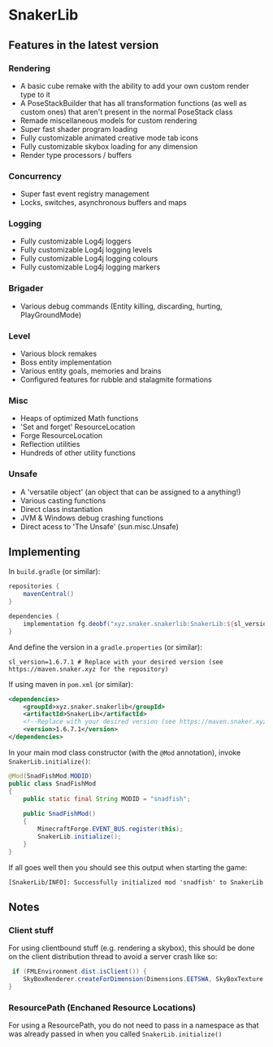 # SnakerLib

## Features in the latest version

### Rendering 

- A basic cube remake with the ability to add your own custom render type to it
- A PoseStackBuilder that has all transformation functions (as well as custom ones) that aren't present in the normal PoseStack class
- Remade miscellaneous models for custom rendering
- Super fast shader program loading
- Fully customizable animated creative mode tab icons
- Fully customizable skybox loading for any dimension
- Render type processors / buffers

### Concurrency

- Super fast event registry management 
- Locks, switches, asynchronous buffers and maps

### Logging

- Fully customizable Log4j loggers
- Fully customizable Log4j logging levels
- Fully customizable Log4j logging colours
- Fully customizable Log4j logging markers

### Brigader

- Various debug commands (Entity killing, discarding, hurting, PlayGroundMode)

### Level

- Various block remakes
- Boss entity implementation
- Various entity goals, memories and brains
- Configured features for rubble and stalagmite formations

### Misc

- Heaps of optimized Math functions
- 'Set and forget' ResourceLocation
- Forge ResourceLocation
- Reflection utilities 
- Hundreds of other utility functions

### Unsafe

- A 'versatile object' (an object that can be assigned to a anything!)
- Various casting functions
- Direct class instantiation
- JVM & Windows debug crashing functions
- Direct acess to 'The Unsafe' (sun.misc.Unsafe)

## Implementing

In `build.gradle` (or similar):

```gradle
repositories {
    mavenCentral()
}

dependencies {
    implementation fg.deobf("xyz.snaker.snakerlib:SnakerLib:${sl_version}")
}
```

And define the version in a `gradle.properties` (or similar):

```properties
sl_version=1.6.7.1 # Replace with your desired version (see https://maven.snaker.xyz for the repository)
```

If using maven in `pom.xml` (or similar):

```xml
<dependencies>
    <groupId>xyz.snaker.snakerlib</groupId>
    <artifactId>SnakerLib</artifactId>
    <!--Replace with your desired version (see https://maven.snaker.xyz for the repository)-->
    <version>1.6.7.1</version>
</dependencies>
```

In your main mod class constructor (with the `@Mod` annotation), invoke `SnakerLib.initialize()`:

```java
@Mod(SnadFishMod.MODID)
public class SnadFishMod
{
    public static final String MODID = "snadfish";
    
    public SnadFishMod()
    {
        MinecraftForge.EVENT_BUS.register(this);
        SnakerLib.initialize();
    }
}
```

If all goes well then you should see this output when starting the game:

```log
[SnakerLib/INFO]: Successfully initialized mod 'snadfish' to SnakerLib
```
## Notes

### Client stuff

For using clientbound stuff (e.g. rendering a skybox), this should be done on the client distribution thread to avoid a server crash like so:

```java
 if (FMLEnvironment.dist.isClient()) {
    SkyBoxRenderer.createForDimension(Dimensions.EETSWA, SkyBoxTexture::new);
}
```

### ResourcePath (Enchaned Resource Locations)

For using a ResourcePath, you do not need to pass in a namespace as that was already passed in when you called `SnakerLib.initialize()`